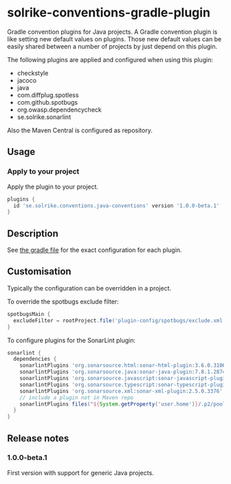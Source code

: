 # solrike-conventions-gradle-plugin
Gradle convention plugins for Java projects. A Gradle convention plugin is like setting new
default values on plugins. Those new default values can be easily shared between a number of projects by just
depend on this plugin.

The following plugins are applied and configured when using this plugin:
* checkstyle
* jacoco
* java
* com.diffplug.spotless
* com.github.spotbugs
* org.owasp.dependencycheck
* se.solrike.sonarlint

Also the Maven Central is configured as repository.

## Usage
### Apply to your project
Apply the plugin to your project.

```groovy
plugins {
  id 'se.solrike.conventions.java-conventions' version '1.0.0-beta.1'
}
```

## Description
See [the gradle file](./src/main/groovy/se.solrike.conventions.java-conventions.gradle) for the exact configuration for each plugin.

## Customisation
Typically the configuration can be overridden in a project.

To override the spotbugs exclude filter:

```groovy
spotbugsMain {
  excludeFilter = rootProject.file('plugin-config/spotbugs/exclude.xml')
}
```

To configure plugins for the SonarLint plugin:

```groovy
sonarlint {
  dependencies {
    sonarlintPlugins 'org.sonarsource.html:sonar-html-plugin:3.6.0.3106'
    sonarlintPlugins 'org.sonarsource.java:sonar-java-plugin:7.8.1.28740'
    sonarlintPlugins 'org.sonarsource.javascript:sonar-javascript-plugin:8.8.0.17228' // both JS and TS
    sonarlintPlugins 'org.sonarsource.typescript:sonar-typescript-plugin:2.1.0.4359'
    sonarlintPlugins 'org.sonarsource.xml:sonar-xml-plugin:2.5.0.3376'
    // include a plugin not in Maven repo
    sonarlintPlugins files("${System.getProperty('user.home')}/.p2/pool/plugins/org.sonarlint.eclipse.core_7.2.1.42550/plugins/sonar-secrets-plugin-1.1.0.36766.jar")
  }
}
```


## Release notes

### 1.0.0-beta.1
First version with support for generic Java projects.


